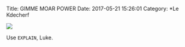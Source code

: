 Title: GIMME MOAR POWER
Date: 2017-05-21 15:26:01
Category: *Le Kdecherf


![]({attach}gimme-moar-power.png)

Use `EXPLAIN`, Luke.
